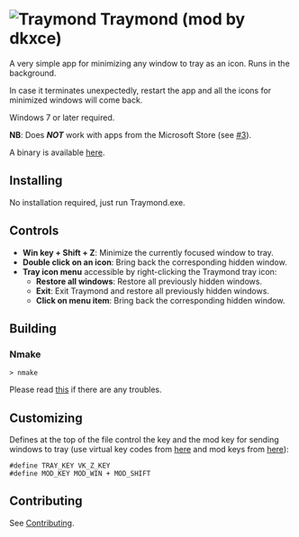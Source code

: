![Traymond](https://github.com/dkxce/fcFn.github.io/blob/master/images/logos/traymond_logo.png) Traymond
(mod by dkxce)
=======

A very simple app for minimizing any window to tray as an icon. Runs in the background.

In case it terminates unexpectedly, restart the app and all the icons for minimized windows will come back.

Windows 7 or later required.

**NB**: Does **_NOT_** work with apps from the Microsoft Store (see [#3](/../../issues/3)).

A binary is available [here](https://github.com/dkxce/traymond/releases).

Installing
------------

No installation required, just run Traymond.exe.

Controls
--------

+ __Win key + Shift + Z__: Minimize the currently focused window to tray.
+ __Double click on an icon__: Bring back the corresponding hidden window.
+ __Tray icon menu__ accessible by right-clicking the Traymond tray icon:
  + __Restore all windows__: Restore all previously hidden windows.
  + __Exit__: Exit Traymond and restore all previously hidden windows.
  + __Click on menu item__: Bring back the corresponding hidden window.

Building
--------

### Nmake

`> nmake`

Please read [this](https://msdn.microsoft.com/en-us/library/f35ctcxw.aspx) if there are any troubles.

Customizing
-------------

Defines at the top of the file control the key and the mod key for sending windows to tray (use virtual key codes from [here](https://msdn.microsoft.com/en-us/library/windows/desktop/dd375731(v=vs.85).aspx) and mod keys from [here](https://msdn.microsoft.com/en-us/library/windows/desktop/ms646309(v=vs.85).aspx)):
```
#define TRAY_KEY VK_Z_KEY
#define MOD_KEY MOD_WIN + MOD_SHIFT
```
Contributing
------------

See [Contributing](https://github.com/fcFn/traymond/blob/master/CONTRIBUTING.md).

